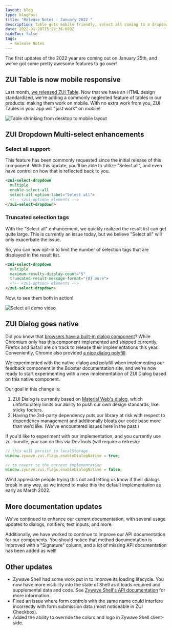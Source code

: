 ```yaml
---
layout: blog
type: blogPost
title: "Release Notes - January 2022 "
description: Table gets mobile friendly, select all coming to a dropdown near you, and more!
date: 2022-01-20T15:29:36.680Z
hideToc: false
tags:
  - Release Notes
---
```

The first updates of the 2022 year are coming out on January 25th, and we've got some pretty awesome features to go over!

## ZUI Table is now mobile responsive

Last month, [we released ZUI Table](/blog/posts/2021-12-09-introducing-the-table-web-component/). Now that we have an HTML design standardized, we're adding a commonly neglected feature of tables in our products: making them work on mobile. With no extra work from you, ZUI Tables in your app will "just work" on mobile!

![Table shrinking from desktop to mobile layout](/images/zui-table-mobile-example.gif)

## ZUI Dropdown Multi-select enhancements

### Select all support

This feature has been commonly requested since the initial release of this component. With this update, you'll be able to utilize "Select all", and even have control on how that is reflected back to you.

```html
<zui-select-dropdown 
  multiple 
  enable-select-all 
  select-all-option-label="Select all">
  <!-- <zui-option> elements -->
</zui-select-dropdown>
```

### Truncated selection tags

With the "Select all" enhancement, we quickly realized the result list can get quite large. This is currently an issue today, but we believe "Select all" will only exacerbate the issue.

So, you can now opt-in to limit the number of selection tags that are displayed in the result list.

```html
<zui-select-dropdown 
  multiple
  maximum-results-display-count="5" 
  truncated-result-message-format="{0} more">
  <!-- <zui-option> elements -->
</zui-select-dropdown>
```

Now, to see them both in action!

![Select all demo video](/images/select-all-demo-release-notes.gif)

## ZUI Dialog goes native

Did you know that [browsers have a built-in dialog component](https://developer.mozilla.org/en-US/docs/Web/HTML/Element/dialog)? While Chromium only has this component implemented and shipped currently, Firefox and Safari are on track to release their implementations this year. Conveniently, Chrome also provided [a nice dialog polyfill](https://github.com/GoogleChrome/dialog-polyfill).

We experimented with the native dialog and polyfill when implementing our feedback component in the Booster documentation site, and we're now ready to start experimenting with a new implementation of ZUI Dialog based on this native component.

Our goal in this change is:

1. ZUI Dialog is currently based on [Material Web's dialog](https://github.com/material-components/material-web/tree/master/packages/dialog), which unfortunately limits our ability to push our own design standards, like sticky footers.
2. Having the 3rd-party dependency puts our library at risk with respect to dependency management and additionally bloats our code base more than we'd like. (We've encountered issues here in the past.)

If you'd like to experiment with our implementation, and you currently use zui-bundle, you can do this via DevTools (will require a refresh):

```javascript
// this will persist to localStorage
window.zywave.zui.flags.enableDialogNative = true;

// to revert to the current implementation
window.zywave.zui.flags.enableDialogNative = false;
```

We'd appreciate people trying this out and letting us know if their dialogs break in any way, as we intend to make this the default implementation as early as March 2022.

## More documentation updates

We've continued to enhance our current documentation, with several usage updates to dialogs, notifiers, text inputs, and more.

Additionally, we have worked to continue to improve our API documentation for our components. You should notice that method documentation is improved with a "Signature" column, and a lot of missing API documentation has been added as well!

## Other updates

* Zywave Shell had some work put in to improve its loading lifecycle. You now have more visibility into the state of Shell as it loads required and supplemental data and code. See [Zywave Shell's API documentation](https://booster.zywave.dev/application-framework/components/shell/?tab=api) for more information.
* Fixed an issue where form controls with the same name could interfere incorrectly with form submission data (most noticeable in ZUI Checkbox).
* Added the ability to override the colors and logo in Zywave Shell client-side.